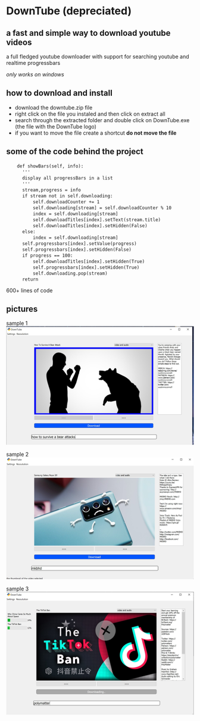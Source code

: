 # DownTube (depreciated)

## a fast and simple way to download youtube videos
a full fledged youtube downloader with support for searching youtube and 
realtime progressbars

*only works on windows* 


## how to download and install
* download the downtube.zip file
* right click on the file you instaled and then click on extract all
* search through the extracted folder and double click on DownTube.exe (the file with the DownTube logo)
* if you want to move the file create a shortcut **do not move the file**

## some of the code behind the project
  ```
      def showBars(self, info):
        '''
        display all progressBars in a list
        '''
        stream,progress = info
        if stream not in self.downloading:
            self.downloadCounter += 1
            self.downloading[stream] = self.downloadCounter % 10
            index = self.downloading[stream]
            self.downloadTitles[index].setText(stream.title)
            self.downloadTitles[index].setHidden(False)
        else:
            index = self.downloading[stream]
        self.progressbars[index].setValue(progress)
        self.progressbars[index].setHidden(False)
        if progress == 100:
            self.downloadTitles[index].setHidden(True)
            self.progressbars[index].setHidden(True)
            self.downloading.pop(stream)
        return
  ```
  600+ lines of code

## pictures
sample 1
![downtube demo picture 1](./demos/bear.jpg?raw=true "Title")

sample 2
![downtube demo picture 2](./demos/phone.jpg?raw=true "Title")


sample 3
![downtube demo picture 3](./demos/tiktok.jpg?raw=true "Title")

